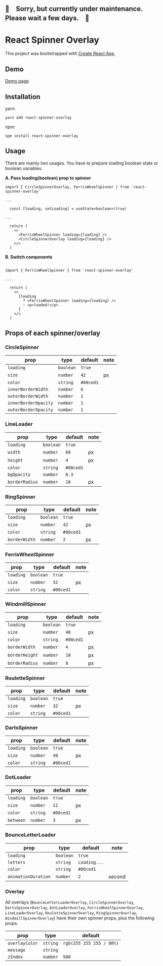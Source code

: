 ## 🏥　Sorry, but currently under maintenance. Please wait a few days.　🏥

# React Spinner Overlay

This project was bootstrapped with [Create React App](https://github.com/facebook/create-react-app).

## Demo

[Demo page](https://arisaokasaka.github.io/react-spinner-overlay/)

## Installation

yarn: 
```
yarn add react-spinner-overlay
```

npm: 
```
npm install react-spinner-overlay
```

## Usage
There are mainly two usages. You have to prepare loading boolean state or boolean variables.

**A. Pass loading(boolean) prop to spinner**
```
import { CircleSpinnerOverlay, FerrisWheelSpinner } from 'react-spinner-overlay'

...

  const [loading, setLoading] = useState<boolean>(true)

...

  return (
    <>
      <FerrisWheelSpinner loading={loading} />
      <CircleSpinnerOverlay loading={loading} />
    </>
  )

```

**B. Switch components**
```

import { FerrisWheelSpinner } from 'react-spinner-overlay'

...

  return (
    <>
      {loading
        ? <FerrisWheelSpinner loading={loading} />
        : <p>loaded!</p>
      }
    </>
  )
```


## Props of each spinner/overlay

### CircleSpinner

| prop | type | default | note |
| --- | --- | --- | --- |
| `loading` | `boolean` | `true` | |
| `size` | `number` | `42` | px |
| `color` | `string` | `#00ced1` | |
| `innerBorderWidth` | `number` | `6` | |
| `outerBorderWidth` | `number` | `1` | |
| `innerBorderOpacity` | `number` | `1` | |
| `outerBorderOpacity` | `number` | `1` | |


### LineLoader

| prop | type | default | note |
| --- | --- | --- | --- |
| `loading` | `boolean` | `true` | |
| `width` | `number` | `60` | px |
| `height` | `number` | `4` | px |
| `color` | `string` | `#00ced1` | |
| `bgOpacity` | `number` | `0.3` | |
| `borderRadius` | `number` | `10` | px |


### RingSpinner

| prop | type | default | note |
| --- | --- | --- | --- |
| `loading` | `boolean` | `true` | |
| `size` | `number` | `42` | px |
| `color` | `string` | `#00ced1` |  |
| `borderWidth` | `number` | `2` | px |


### FerrisWheelSpinner

| prop | type | default | note |
| --- | --- | --- | --- |
| `loading` | `boolean` | `true` | |
| `size` | `number` | `32` | px |
| `color` | `string` | `#00ced1` |  |


### WindmillSpinner

| prop | type | default | note |
| --- | --- | --- | --- |
| `loading` | `boolean` | `true` | |
| `size` | `number` | `40` | px |
| `color` | `string` | `#00ced1` |  |
| `borderWidth` | `number` | `4` | px |
| `borderHeight` | `number` | `10` | px |
| `borderRadius` | `number` | `8` | px |


### RouletteSpinner

| prop | type | default | note |
| --- | --- | --- | --- |
| `loading` | `boolean` | `true` | |
| `size` | `number` | `32` | px |
| `color` | `string` | `#00ced1` |  |


### DartsSpinner

| prop | type | default | note |
| --- | --- | --- | --- |
| `loading` | `boolean` | `true` | |
| `size` | `number` | `48` | px |
| `color` | `string` | `#00ced1` |  |


### DotLoader

| prop | type | default | note |
| --- | --- | --- | --- |
| `loading` | `boolean` | `true` | |
| `size` | `number` | `12` | px |
| `color` | `string` | `#00ced1` |  |
| `between` | `number` | `3` | px |



### BounceLetterLoader

| prop | type | default | note |
| --- | --- | --- | --- |
| `loading` | `boolean` | `true` | |
| `letters` | `string` | `Loading...` | |
| `color` | `string` | `#00ced1` |  |
| `animationDuration` | `number` | `2` | second |


### Overlay
All overlays (`BounceLetterLoaderOverlay`, `CircleSpinnerOverlay`, `DartsSpinnerOverlay`, `DotLoaderOverlay`, `FerrisWheelSpinnerOverlay`, `LineLoaderOverlay`, `RouletteSpinnerOverlay`, `RingSpinnerOverlay`, `WindmillSpinnerOverlay`) have their own spinner props, plus the following props.


| prop | type | default |
| --- | --- | --- |
| `overlayColor` | `string` | `rgb(255 255 255 / 80%)` |
| `message` | `string` | |
| `zIndex` | `number` | `500` |

